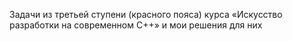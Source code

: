 Задачи из третьей ступени (красного пояса) курса «Искусство 
разработки на современном C++» и мои решения для них
